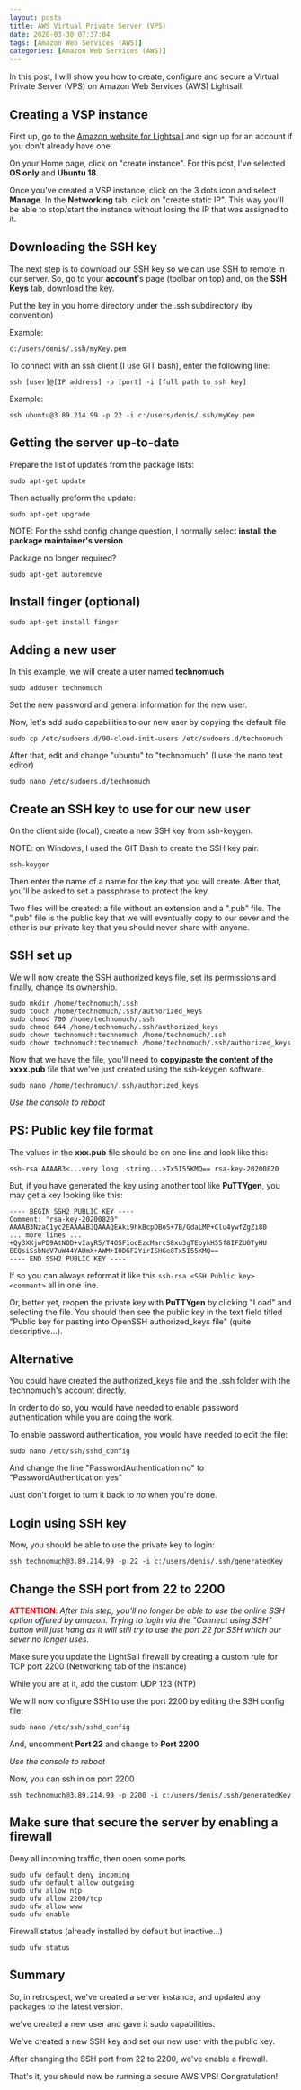 ```yaml
---
layout: posts
title: AWS Virtual Private Server (VPS)
date: 2020-03-30 07:37:04
tags: [Amazon Web Services (AWS)]
categories: [Amazon Web Services (AWS)]
---
```


In this post, I will show you how to create, configure and secure a Virtual Private Server (VPS) on Amazon Web Services (AWS) Lightsail.

## Creating a VSP instance

First up, go to the [Amazon website for Lightsail](https://lightsail.aws.amazon.com) and sign up for an account if you don't already have one.

On your Home page, click on "create instance".  For this post, I've selected __OS only__ and __Ubuntu 18__.

Once you've created a VSP instance, click on the 3 dots icon and select __Manage__.  In the __Networking__ tab, click on "create static IP". This way you'll be able to stop/start the instance without losing the IP that was assigned to it.

## Downloading the SSH key

The next step is to download our SSH key so we can use SSH to remote in our server.  So, go to your __account__'s page (toolbar on top) and, on the __SSH Keys__ tab, download the key.

Put the key in you home directory under the .ssh subdirectory (by convention)

Example:

``` batch
c:/users/denis/.ssh/myKey.pem
```

To connect with an ssh client (I use GIT bash), enter the following line:

``` batch
ssh [user]@[IP address] -p [port] -i [full path to ssh key]
```

Example:

``` batch
ssh ubuntu@3.89.214.99 -p 22 -i c:/users/denis/.ssh/myKey.pem
```

## Getting the server up-to-date

Prepare the list of updates from the package lists:

``` shell
sudo apt-get update
```

Then actually preform the update:

``` shell
sudo apt-get upgrade
```

NOTE: For the sshd config change question, I normally select __install the package maintainer's version__

Package no longer required?

``` shell
sudo apt-get autoremove
```

## Install finger (optional)

``` shell
sudo apt-get install finger
```

## Adding a new user

In this example, we will create a user named __technomuch__

``` shell
sudo adduser technomuch
```

Set the new password and general information for the new user.

Now, let's add sudo capabilities to our new user by copying the default file

``` shell
sudo cp /etc/sudoers.d/90-cloud-init-users /etc/sudoers.d/technomuch
```

After that,  edit and change "ubuntu" to "technomuch" (I use the nano text editor)

``` shell
sudo nano /etc/sudoers.d/technomuch
```

## Create an SSH key to use for our new user

On the client side (local), create a new SSH key from ssh-keygen.

NOTE: on Windows, I used the GIT Bash to create the SSH key pair.

``` batch
ssh-keygen
```

Then enter the name of a name for the key that you will create.  After that, you'll be asked to set a passphrase to protect the key.

Two files will be created: a file without an extension and a ".pub" file.  The ".pub" file is the public key that we will eventually copy to our sever and the other is our private key that you should never share with anyone.

## SSH set up

We will now create the SSH authorized keys file, set its permissions and finally, change its ownership.

``` shell
sudo mkdir /home/technomuch/.ssh
sudo touch /home/technomuch/.ssh/authorized_keys
sudo chmod 700 /home/technomuch/.ssh
sudo chmod 644 /home/technomuch/.ssh/authorized_keys
sudo chown technomuch:technomuch /home/technomuch/.ssh
sudo chown technomuch:technomuch /home/technomuch/.ssh/authorized_keys
```

Now that we have the file, you'll need to __copy/paste the content of the xxxx.pub__ file that we've just created using the ssh-keygen software.

``` shell
sudo nano /home/technomuch/.ssh/authorized_keys
```

_Use the console to reboot_


## PS: Public key file format

The values in the __xxx.pub__ file should be on one line and look like this:

``` shell
ssh-rsa AAAAB3<...very long  string...>Tx5I55KMQ== rsa-key-20200820
```

But, if you have generated the key using another tool like __PuTTYgen__, you may get a key looking like this:

``` shell
---- BEGIN SSH2 PUBLIC KEY ----
Comment: "rsa-key-20200820"
AAAAB3NzaC1yc2EAAAABJQAAAQEAki9hkBcpDBoS+7B/GdaLMP+Clu4ywfZgZi80
... more lines ...
+Qy3XKjwPD9AtNOD+vIayR5/T4OSF1ooEzcMarcS8xu3gTEoykH55f8IFZU0TyHU
EEQsiSsbNeV7uW44YAUmX+AWM+IODGF2YirISHGe8Tx5I55KMQ==
---- END SSH2 PUBLIC KEY ----
```

If so you can always reformat it like this ```ssh-rsa <SSH Public key> <comment>``` all in one line.

Or, better yet, reopen the private key with __PuTTYgen__ by clicking "Load" and selecting the file.  You should then see the public key in the text field titled "Public key for pasting into OpenSSH authorized_keys file" (quite descriptive...).


## Alternative

You could have created the authorized_keys file and the .ssh folder with the technomuch's account directly.

In order to do so, you would have needed to enable password authentication while you are doing the work.

To enable password authentication, you would have needed to edit the file:

``` shell
sudo nano /etc/ssh/sshd_config
```

And change the line "PasswordAuthentication no" to "PasswordAuthentication yes"

Just don't forget to turn it back to _no_ when you're done.

## Login using SSH key

Now, you should be able to use the private key to login:

``` batch
ssh technomuch@3.89.214.99 -p 22 -i c:/users/denis/.ssh/generatedKey
```

## Change the SSH port from 22 to 2200

<span style="color:red">__ATTENTION__</span>: _After this step, you'll no longer be able to use the online SSH option offered by amazon.  Trying to login via the "Connect using SSH" button will just hang as it will still try to use the port 22 for SSH which our sever no longer uses._

Make sure you update the LightSail firewall by creating a custom rule for TCP port 2200 (Networking tab of the instance)

While you are at it, add the custom UDP 123 (NTP)

We will now configure SSH to use the port 2200 by editing the SSH config file:

``` shell
sudo nano /etc/ssh/sshd_config
```

And, uncomment __Port 22__ and change to __Port 2200__

_Use the console to reboot_

Now, you can ssh in on port 2200

``` batch
ssh technomuch@3.89.214.99 -p 2200 -i c:/users/denis/.ssh/generatedKey
```


## Make sure that secure the server by enabling a firewall

Deny all incoming traffic, then open some ports

``` shell
sudo ufw default deny incoming
sudo ufw default allow outgoing
sudo ufw allow ntp
sudo ufw allow 2200/tcp
sudo ufw allow www
sudo ufw enable
```

Firewall status (already installed by default but inactive...)

``` shell
sudo ufw status
```

## Summary

So, in retrospect, we've created a server instance, and updated any packages to the latest version.

we've created a new user and gave it sudo capabilities.

We've created a new SSH key and set our new user with the public key.

After changing the SSH port from 22 to 2200, we've enable a firewall.

That's it, you should now be running a secure AWS VPS!  Congratulation!


